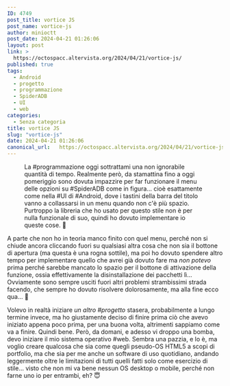```yaml
---
ID: 4749
post_title: vortice JS
post_name: vortice-js
author: minioctt
post_date: 2024-04-21 01:26:06
layout: post
link: >
  https://octospacc.altervista.org/2024/04/21/vortice-js/
published: true
tags:
  - Android
  - progetto
  - programmazione
  - SpiderADB
  - UI
  - web
categories:
  - Senza categoria
title: vortice JS
slug: "vortice-js"
date: 2024-04-21 01:26:06
canonical_url:   https://octospacc.altervista.org/2024/04/21/vortice-js/
---
```

<!-- wp:image {"id":4748,"sizeSlug":"large"} -->
<figure class="wp-block-image size-large"><img src="https://octospacc.github.io/microblog-mirror/assets/uploads/2024/04/screenshot_2024-04-21-01-09-00-703_us3219597754036554679-960x536.jpg" alt="" class="wp-image-4748"/><figcaption class="wp-element-caption">La #programmazione oggi sottrattami una non ignorabile quantità di tempo. Realmente però, da stamattina fino a oggi pomeriggio sono dovuta impazzire per far funzionare il menu delle opzioni su #SpiderADB come in figura... cioè esattamente come nella #UI di #Android, dove i tastini della barra del titolo vanno a collassarsi in un menu quando non c'è più spazio. Purtroppo la libreria che ho usato per questo stile non è per nulla funzionale di suo, quindi ho dovuto implementare io queste cose. 🥱</figcaption></figure>
<!-- /wp:image -->

<!-- wp:paragraph -->
<p markdown="1"></p>
<!-- /wp:paragraph -->

<!-- wp:paragraph -->
<p markdown="1">A parte che non ho in teoria manco finito con quel menu, perché non si chiude ancora cliccando fuori su qualsiasi altra cosa che non sia il bottone di apertura (ma questa è una rogna sottile), ma poi ho dovuto spendere altro tempo per implementare quello che avrei già dovuto fare ma <em>non potevo</em> prima perché sarebbe mancato lo spazio per il bottone di attivazione della funzione, ossia effettivamente la disinstallazione dei pacchetti lì... Ovviamente sono sempre usciti fuori altri problemi strambissimi strada facendo, che sempre ho dovuto risolvere dolorosamente, ma alla fine ecco qua... 🙏</p>
<!-- /wp:paragraph -->

<!-- wp:paragraph -->
<p markdown="1">Volevo in realtà iniziare <em>un altro #progetto</em> stasera, probabilmente a lungo termine invece, ma ho giustamente deciso di finire prima ciò che avevo iniziato appena poco prima, per una buona volta, altrimenti sappiamo come va a finire. Quindi bene. Però, da domani, e adesso vi droppo una bomba, devo iniziare il mio sistema operativo #web. Sembra una pazzia, e lo è, ma voglio creare qualcosa che sia come quegli pseudo-OS HTML5 a scopi di portfolio, ma che sia per me anche un software di uso quotidiano, andando leggermente oltre le limitazioni di tutti quelli fatti solo come esercizio di stile... visto che non mi va bene nessun OS desktop o mobile, perché non farne uno io per entrambi, eh? 😇</p>
<!-- /wp:paragraph -->